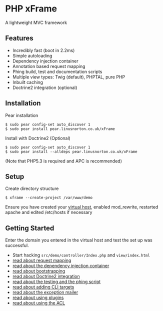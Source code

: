 PHP xFrame
==========

A lightweight MVC framework

Features
--------

* Incredibly fast (boot in 2.2ms)
* Simple autoloading
* Dependency injection container
* Annotation based request mapping
* Phing build, test and documentation scripts
* Multiple view types: Twig (default), PHPTAL, pure PHP
* Inbuilt caching
* Doctrine2 integration (optional)

Installation
------------

Pear installation

    $ sudo pear config-set auto_discover 1
    $ sudo pear install pear.linusnorton.co.uk/xFrame

Install with Doctrine2 (Optional)

    $ sudo pear config-set auto_discover 1
    $ sudo pear install --alldeps pear.linusnorton.co.uk/xFrame

(Note that PHP5.3 is required and APC is recommended)

Setup
-----

Create directory structure

    $ xframe --create-project /var/www/demo

Ensure you have created your [virtual host](https://github.com/linusnorton/xFrame/wiki/Example-virtual-host), enabled mod_rewrite, restarted apache and edited /etc/hosts if necessary

Getting Started
---------------

Enter the domain you entered in the virtual host and test the set up was successful.

* Start hacking `src/demo/controller/Index.php` and `view/index.html`
* [read about request mapping](https://github.com/linusnorton/xFrame/wiki/Request-Mapping)
* [read about the dependency injection container](https://github.com/linusnorton/xFrame/wiki/Dependency-Injection-Container)
* [read about bootstrapping](https://github.com/linusnorton/xFrame/wiki/Bootstrap)
* [read about Doctrine2 integration](https://github.com/linusnorton/xFrame/wiki/Doctrine2-Integration)
* [read about the testing and the phing script](https://github.com/linusnorton/xFrame/wiki/Using-the-Phing-Script)
* [read about adding CLI targets](https://github.com/linusnorton/xFrame/wiki/Creating-CLI-Targets)
* [read about the exception mailer](https://github.com/linusnorton/xFrame/wiki/Exception-Mailer)
* [read about using plugins](https://github.com/linusnorton/xFrame/wiki/Using-plugins)
* [read about using the ACL](https://github.com/linusnorton/xFrame/wiki/Using-the-ACL)